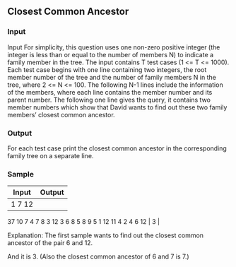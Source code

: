 ## Closest Common Ancestor

### Input

Input For simplicity, this question uses one non-zero positive integer (the integer is less than or equal to the number of members N) to indicate a family member in the tree. The input contains T test cases (1 <= T <= 1000). Each test case begins with one line containing two integers, the root member number of the tree and the number of family members N in the tree, where 2 <= N <= 100. The following N-1 lines include the information of the members, where each line contains the member number and its parent number. The following one line gives the query, it contains two member numbers which show that David wants to find out these two family members’ closest common ancestor.

### Output

For each test case print the closest common ancestor in the corresponding family tree on a separate line.

### Sample

| Input                                          | Output |
| ---------------------------------------------- | ------ |
| 1 7 12
37
10 7
4 7
8 3
12 3
6 8
5 8
9 5
1 12
11 4
2 4
6 12 | 3      |

Explanation: The first sample wants to find out the closest common ancestor of the pair 6 and 12. 

And it is 3. (Also the closest common ancestor of 6 and 7 is 7.)